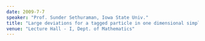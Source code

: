 ```yaml
---
date: 2009-7-7
speaker: "Prof. Sunder Sethuraman, Iowa State Univ."
title: "Large deviations for a tagged particle in one dimensional simple exclusion."
venue: "Lecture Hall - I, Dept. of Mathematics"
---
```



